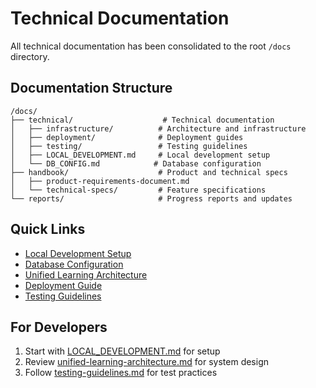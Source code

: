 # Technical Documentation

All technical documentation has been consolidated to the root `/docs` directory.

## Documentation Structure

```
/docs/
├── technical/                    # Technical documentation
│   ├── infrastructure/          # Architecture and infrastructure
│   ├── deployment/              # Deployment guides
│   ├── testing/                 # Testing guidelines
│   ├── LOCAL_DEVELOPMENT.md     # Local development setup
│   └── DB_CONFIG.md            # Database configuration
├── handbook/                    # Product and technical specs
│   ├── product-requirements-document.md
│   └── technical-specs/         # Feature specifications
└── reports/                     # Progress reports and updates
```

## Quick Links

- [Local Development Setup](/docs/technical/LOCAL_DEVELOPMENT.md)
- [Database Configuration](/docs/technical/DB_CONFIG.md)
- [Unified Learning Architecture](/docs/technical/infrastructure/unified-learning-architecture.md)
- [Deployment Guide](/docs/technical/deployment/deployment-guide.md)
- [Testing Guidelines](/docs/technical/testing/testing-guidelines.md)

## For Developers

1. Start with [LOCAL_DEVELOPMENT.md](/docs/technical/LOCAL_DEVELOPMENT.md) for setup
2. Review [unified-learning-architecture.md](/docs/technical/infrastructure/unified-learning-architecture.md) for system design
3. Follow [testing-guidelines.md](/docs/technical/testing/testing-guidelines.md) for test practices